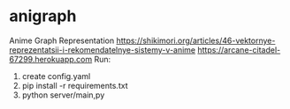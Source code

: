 # anigraph
Anime Graph Representation
https://shikimori.org/articles/46-vektornye-reprezentatsii-i-rekomendatelnye-sistemy-v-anime
https://arcane-citadel-67299.herokuapp.com
Run:
1) create config.yaml
2) pip install -r requirements.txt
3) python server/main,py
